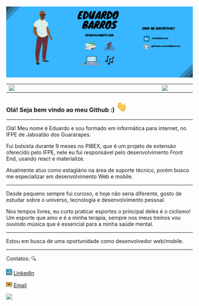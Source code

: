 ![](https://github.com/edbbarros/edbbarros/blob/main/imagens/Capa_Github.png)  

<center>
<table>
    <tr>
        <td><img width="400px" align="left" src="https://github-readme-stats.vercel.app/api/top-langs/?username=edbbarros&hide=html&layout=compact&theme=buefy" /></td>
        <td><img width="495px" align="left" src="https://github-readme-stats.vercel.app/api?username=edbbarros&theme=buefy"/></td>
    </tr>   
</table>
</center>  

### Olá! Seja bem vindo ao meu Github :) <img src="https://github.com/edbbarros/edbbarros/blob/main/imagens/Hi.gif" width="30px">

---

Olá! Meu nome é Eduardo e sou formado em informática para internet, no IFPE de Jaboatão dos Guararapes.

Fui bolsista durante 9 meses no PIBEX,  que é um projeto de extensão oferecido pelo IFPE, nele eu fui responsável pelo desenvolvimento Front End, usando react e materialize.

Atualmente atuo como estagiário na área de suporte técnico, porém busco me especializar em desenvolvimento Web e mobile.

---
Desde pequeno sempre fui curioso, e hoje não seria diferente, gosto de estudar sobre o universo, tecnologia e desenvolvimento pessoal.

Nos tempos livres, eu curto praticar esportes o principal deles é o ciclismo! Um esporte que amo e é a minha terapia, 
sempre nos meus treinos vou ouvindo música que é essencial para a minha saúde mental.

--- 

Estou em busca de uma oportunidade como desenvolvedor web/mobile.

---




Contatos: :mag:  

<a href="https://www.linkedin.com/in/edbbarros/"><img src="https://github.com/edbbarros/edbbarros/blob/main/imagens/linkedin.png" width="16"></img></a> [LinkedIn](https://www.linkedin.com/in/edbbarros/)  

<a href="mailto:edbbarros@hotmail.com"><img src="https://github.com/edbbarros/edbbarros/blob/main/imagens/email.png" width="16"></img></a> [Email](mailto:edbbarros@hotmail.com)  



![](https://komarev.com/ghpvc/?username=edbbarros&color=blue&style=flat)
